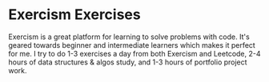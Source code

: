# Exercism Exercises

Exercism is a great platform for learning to solve problems with code. It's geared towards beginner and intermediate learners which makes it perfect for me. I try to do 1-3 exercises a day from both Exercism and Leetcode, 2-4 hours of data structures & algos study, and 1-3 hours of portfolio project work. 